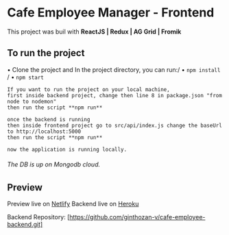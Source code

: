 # Cafe Employee Manager - Frontend
This project was buil with **ReactJS | Redux | AG Grid | Fromik**

## To run the project

• Clone the project and In the project directory, you can run:/
• `npm install` /
• `npm start`

```
If you want to run the project on your local machine, 
first inside backend project, change then line 8 in package.json "from node to nodemon"
then run the script **npm run**

once the backend is running
then inside frontend project go to src/api/index.js change the baseUrl to http://localhost:5000
then run the script **npm run**

now the application is running locally.
```
###### The DB is up on Mongodb cloud.

## Preview

Preview live on [Netlify](https://calculate-everything.netlify.app/)
Backend live on [Heroku](https://cafe-employee.herokuapp.com/)

Backend Repository: [https://github.com/ginthozan-v/cafe-employee-backend.git]
